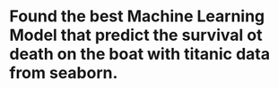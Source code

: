 # Found the best Machine Learning Model that predict the survival ot death on the boat with titanic data from seaborn.

